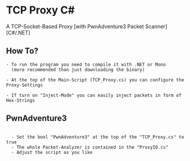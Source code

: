 # TCP Proxy C#
A TCP-Socket-Based Proxy [with PwnAdventure3 Packet Scanner] [C#/.NET]


## How To?

```
- To run the program you need to compile it with .NET or Mono
  (more recommended than just downloading the binary)

- At the top of the Main-Script (TCP_Proxy.cs) you can configure the Proxy-Settings

- If turn on "Inject-Mode" you can easily inject packets in form of Hex-Strings

```

## PwnAdventure3

```

  - Set the bool "PwnAdventure3" at the top of the "TCP_Proxy.cs" to true
  - The whole Packet-Analyzer is contained in the "ProxyIO.cs"
  - Adjust the script as you like

```
